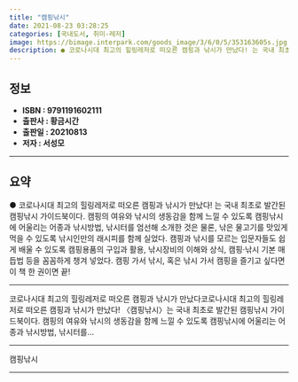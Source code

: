 ```yaml
---
title: "캠핑낚시"
date: 2021-08-23 03:28:25
categories: [국내도서, 취미-레저]
image: https://bimage.interpark.com/goods_image/3/6/0/5/353163605s.jpg
description: ● 코로나시대 최고의 힐링레저로 떠오른 캠핑과 낚시가 만났다! 는 국내 최초로 발간된 캠핑낚시 가이드북이다. 캠핑의 여유와 낚시의 생동감을 함께 느낄 수 있도록 캠핑낚시에 어울리는 어종과 낚시방법, 낚시터를 엄선해 소개한 것은 물론, 낚은 물고기를 맛있게 먹을 수 있도록 낚시인만의 래
---
```


## **정보**

- **ISBN : 9791191602111**
- **출판사 : 황금시간**
- **출판일 : 20210813**
- **저자 : 서성모**

------



## **요약**

●  코로나시대 최고의 힐링레저로 떠오른 캠핑과 낚시가 만났다! 는 국내 최초로 발간된 캠핑낚시 가이드북이다. 캠핑의 여유와 낚시의 생동감을 함께 느낄 수 있도록 캠핑낚시에 어울리는 어종과 낚시방법, 낚시터를 엄선해 소개한 것은 물론, 낚은 물고기를 맛있게 먹을 수 있도록 낚시인만의 래시피를 함께 실었다. 캠핑과 낚시를 모르는 입문자들도 쉽게 배울 수 있도록 캠핑용품의 구입과 활용, 낚시장비의 이해와 상식, 캠핑·낚시 기본 매듭법 등을 꼼꼼하게 챙겨 넣었다. 캠핑 가서 낚시, 혹은 낚시 가서 캠핑을 즐기고 싶다면 이 책 한 권이면 끝!

------

코로나시대 최고의 힐링레저로          떠오른 캠핑과 낚시가 만났다코로나시대 최고의 힐링레저로 떠오른 캠핑과 낚시가 만났다! 〈캠핑낚시〉는 국내 최초로 발간된 캠핑낚시 가이드북이다. 캠핑의 여유와 낚시의 생동감을 함께 느낄 수 있도록 캠핑낚시에 어울리는 어종과 낚시방법, 낚시터를... 

------


캠핑낚시 

------


